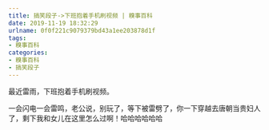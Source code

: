 ```yaml
---
title: 搞笑段子->下班抱着手机刷视频 | 糗事百科
date: 2019-11-19 18:32:29
urlname: 0f0f221c9079379bd43a1ee203878d1f
tags: 
- 糗事百科
categories:
- 糗事百科
- 搞笑段子
---
```

最近雷雨，下班抱着手机刷视频。

一会闪电一会雷鸣，老公说，别玩了，等下被雷劈了，你一下穿越去唐朝当贵妇人了，剩下我和女儿在这里怎么过啊！哈哈哈哈哈哈


